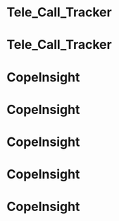 # Tele_Call_Tracker
# Tele_Call_Tracker
# CopeInsight
# CopeInsight
# CopeInsight
# CopeInsight
# CopeInsight
